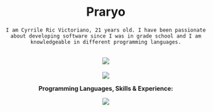 <div align="center">
<h1>Praryo</h1>
<code>I am Cyrrile Ric Victoriano, 21 years old. I have been passionate about developing software since I was in grade school and I am knowledgeable in different programming languages.</code>

## <picture><img src="https://user-images.githubusercontent.com/74038190/242390524-0c7eb6ed-663b-4ce4-bfbd-18239a38ba1b.gif"></picture>

![](https://komarev.com/ghpvc/?username=praryo&color=11116f&style=for-the-badge)

<b>Programming Languages, Skills & Experience:</b>

<p>
    <a href="https://skillicons.dev">
        <img src="https://skillicons.dev/icons?i=au,autocad,azure,aws,bootstrap,c,cs,cpp,cloudflare,codepen,css,discord,bots,docker,dotnet,eclipse,git,github,githubactions,gitlab,grafana,html,instagram,java,js,jquery,laravel,linkedin,linux,lua,mysql,nginx,nodejs,php,py,regex,replit,sass,stackoverflow,svg,tailwind,twitter,ts,vercel,visualstudio,vscode" />
    </a>
</p>
</div>

<!--
**Praryo/Praryo** is a ✨ _special_ ✨ repository because its `README.md` (this file) appears on your GitHub profile.

Here are some ideas to get you started:

- 🔭 I’m currently working on ...
- 🌱 I’m currently learning ...
- 👯 I’m looking to collaborate on ...
- 🤔 I’m looking for help with ...
- 💬 Ask me about ...
- 📫 How to reach me: ...
- 😄 Pronouns: ...
- ⚡ Fun fact: ...
-->
